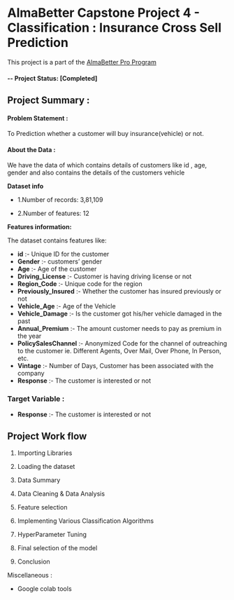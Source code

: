# AlmaBetter Capstone Project 4 - Classification : Insurance Cross Sell Prediction

This project is a part of the [AlmaBetter Pro Program](https://www.almabetter.com/) 

#### -- Project Status: [Completed]

## Project Summary :
#### Problem Statement : 
To Prediction whether a customer will buy insurance(vehicle)  or not. 



#### About the Data :
We have the data of which contains details of customers like id , age, gender and also contains the details of the customers vehicle 


**Dataset info**

* 1.Number of records: 3,81,109 

* 2.Number of features: 12

**Features information:**

The dataset contains features like:

* **id** :- Unique ID for the customer<br>
* **Gender** :- customers’ gender<br>
* **Age** :- Age of the customer<br>
* **Driving_License** :- Customer is having driving license or not<br>
* **Region_Code** :- Unique code for the region <br>
* **Previously_Insured** :- Whether the customer has insured previously or not<br>
* **Vehicle_Age** :- Age of the Vehicle<br>
* **Vehicle_Damage** :- Is the customer got his/her vehicle damaged in the past<br>
* **Annual_Premium** :- The amount customer needs to pay as premium in the year<br>
* **PolicySalesChannel** :- Anonymized Code for the channel of outreaching to the customer ie. Different Agents, Over Mail, Over   Phone, In Person, etc.<br>
* **Vintage** :- Number of Days, Customer has been associated with the company<br>
* **Response** :- The customer is interested or not<br>
### **Target Variable :** 
* **Response** :- The customer is interested or not<br>


**Project Work flow**
----------------------------

1. Importing Libraries

2. Loading the dataset

3. Data Summary 

4. Data Cleaning & Data Analysis

5. Feature selection

6. Implementing Various Classification Algorithms

7. HyperParameter Tuning

8. Final selection of the model

9. Conclusion



Miscellaneous :
* Google colab tools


